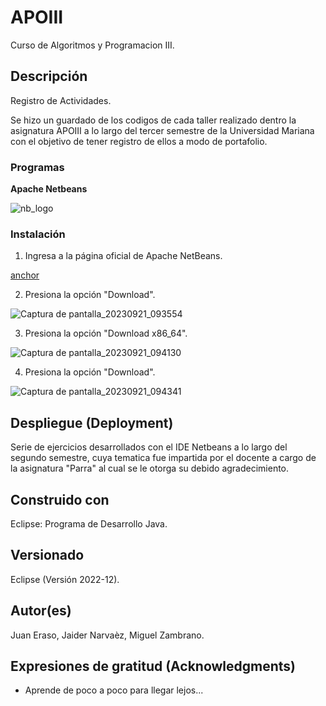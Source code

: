 # APOIII

Curso de Algoritmos y Programacion III.

## Descripción
Registro de Actividades.

Se hizo un guardado de los codigos de cada taller realizado dentro la asignatura APOIII 
a lo largo del tercer semestre de la Universidad Mariana con el objetivo de tener registro de ellos 
a modo de portafolio.

### Programas

**Apache Netbeans**

![nb_logo](https://github.com/JuanEraso23/APOIII/assets/144852394/c643765f-6565-4ddd-9f9b-18ffcd175577)

### Instalación

1. Ingresa a la página oficial de Apache NetBeans.

[anchor](https://netbeans.apache.org/front/main/)

2. Presiona la opción "Download".

![Captura de pantalla_20230921_093554](https://github.com/JuanEraso23/APOII/assets/144852394/0d5d6a3a-3bdb-42e9-848a-b1c400e22f3a)

3. Presiona la opción "Download x86_64".

![Captura de pantalla_20230921_094130](https://github.com/JuanEraso23/APOII/assets/144852394/157499c8-1b34-4d20-868d-ff9f14355ba5)

4. Presiona la opción "Download".

![Captura de pantalla_20230921_094341](https://github.com/JuanEraso23/APOII/assets/144852394/19b85cd8-30c7-448e-8d4b-171914a3f9cb)

## Despliegue (Deployment)

Serie de ejercicios desarrollados con el IDE Netbeans a lo largo del segundo semestre, 
cuya tematica fue impartida por el docente a cargo de la asignatura "Parra" 
al cual se le otorga su debido agradecimiento.

## Construido con

Eclipse: Programa de Desarrollo Java.

## Versionado

Eclipse (Versión 2022-12).

## Autor(es)

Juan Eraso, 
Jaider Narvaèz,
Miguel Zambrano.

## Expresiones de gratitud (Acknowledgments)

* Aprende de poco a poco para llegar lejos...
